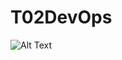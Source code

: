 # T02DevOps

![Alt Text](https://tenor.com/view/ado-licking-lick-singer-utaite-gif-12641311016250858371)
